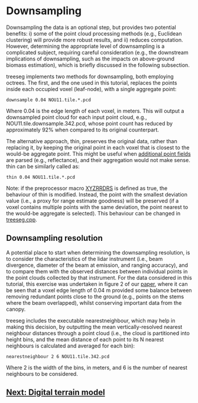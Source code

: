 # Downsampling

Downsampling the data is an optional step, but provides two potential benefits: i) some of the point cloud processing methods (e.g., Euclidean clustering) will provide more robust results, and ii) reduces computation. However, determining the appropriate level of downsampling is a complicated subject, requiring careful consideration (e.g., the downstream implications of downsampling, such as the impacts on above-ground biomass estimation), which is briefly discussed in the following subsection.

treeseg implements two methods for downsampling, both employing octrees. The first, and the one used in this tutorial, replaces the points inside each occupied voxel (leaf-node), with a single aggregate point:  

```
downsample 0.04 NOU11.tile.*.pcd 
```

Where 0.04 is the edge length of each voxel, in meters. This will output a downsampled point cloud for each input point cloud, e.g., NOU11.tile.downsample.342.pcd, whose point count has reduced by approximately 92% when compared to its original counterpart.

The alternative approach, thin, preserves the original data, rather than replacing it, by keeping the original point in each voxel that is closest to the would-be aggregate point. This might be useful when [additional point fields](tutorial_preprocessing.md#Parsing-additional-point-attributes) are parsed (e.g., reflectance), and their aggregation would not make sense. thin can be similarly called as:

```
thin 0.04 NOU11.tile.*.pcd 
```

Note: if the preprocessor macro [XYZRRDRS](../include/treeseg_pointtype.h#L29) is defined as true, the behaviour of thin is modified. Instead, the point with the smallest deviation value (i.e., a proxy for range estimate goodness) will be preserved (if a voxel contains multiple points with the same deviation, the point nearest to the would-be aggregate is selected). This behaviour can be changed in [treeseg.cpp](../src/treeseg.cpp#L343).

## Downsampling resolution

A potential place to start when determining the downsampling resolution, is to consider the characteristics of the lidar instrument (i.e., beam divergence, diameter of the beam at emission, and ranging accuracy), and to compare them with the observed distances between individual points in the point clouds collected by that instrument. For the data considered in this tutorial, this exercise was undertaken in figure 2 of our [paper](https://doi.org/10.1111/2041-210X.13121), where it can be seen that a voxel edge length of 0.04 m provided some balance between removing redundant points close to the ground (e.g., points on the stems where the beam overlapped), whilst conserving important data from the canopy.

treeseg includes the executable nearestneighbour, which may help in making this decision, by outputting the mean vertically-resolved nearest neighbour distances through a point cloud (i.e., the cloud is partitioned into height bins, and the mean distance of each point to its N nearest neighbours is calculated and averaged for each bin): 

```
nearestneighbour 2 6 NOU11.tile.342.pcd 
```

Where 2 is the width of the bins, in meters, and 6 is the number of nearest neighbours to be considered. 

## [Next: Digital terrain model](tutorial_getdtmslice.md)
